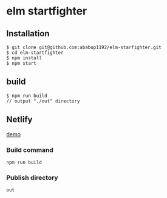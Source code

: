 # elm startfighter

## Installation

```
$ git clone git@github.com:ababup1192/elm-starfighter.git
$ cd elm-startfighter
$ npm install
$ npm start
```

## build

```
$ npm run build
// output "./out" directory
```

## Netlify

[demo](https://elm-starfighter-abab.netlify.com)

### Build command

```
npm run build
```

### Publish directory

```
out
```
